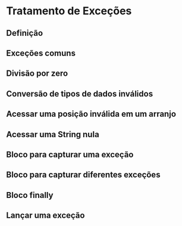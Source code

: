 # Tratamento de Exceções
## Definição
## Exceções comuns
## Divisão por zero
## Conversão de tipos de dados inválidos
## Acessar uma posição inválida em um arranjo
## Acessar uma String nula
## Bloco para capturar uma exceção
## Bloco para capturar diferentes exceções
## Bloco finally
## Lançar uma exceção

